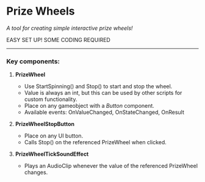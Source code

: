 # Prize Wheels

_A tool for creating simple interactive prize wheels!_

EASY SET UP! SOME CODING REQUIRED

---

### Key components:

1. **PrizeWheel**
   * Use StartSpinning() and Stop() to start and stop the wheel.
   * Value is always an int, but this can be used by other scripts for custom functionality.
   * Place on any gameobject with a _Button_ component.
   * Available events: OnValueChanged, OnStateChanged, OnResult<int>


2. **PrizeWheelStopButton**
   * Place on any UI button.
   * Calls Stop() on the referenced PrizeWheel when clicked.


3. **PrizeWheelTickSoundEffect**
   * Plays an AudioClip whenever the value of the referenced PrizeWheel changes.